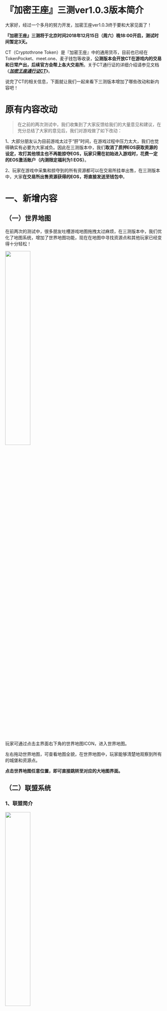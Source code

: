 # 『加密王座』三测ver1.0.3版本简介
大家好，经过一个多月的努力开发，加密王座ver1.0.3终于要和大家见面了！

**『加密王座』三测将于北京时间2018年12月15日（周六）晚18:00开启，测试时间暂定3天。**

CT（Cryptothrone Token）是『加密王座』中的通用货币，目前也已经在TokenPocket、meet.one、麦子钱包等收录，**公测版本会开放CT在游戏内的交易和日常产出，后续官方会帮上各大交易所**。关于CT通行证的详细介绍请参见文档《_**[加密王座通行证CT](https://github.com/Thanosjw1314/Cryptothrone/blob/master/Cryptothrone%20Token.md)**_》。


说完了CT的相关信息，下面就让我们一起来看下三测版本增加了哪些改动和新内容吧！

# 原有内容改动

>在之前的两次测试中，我们收集到了大家反馈给我们的大量意见和建议，在充分总结了大家的意见后，我们对游戏做了如下改动：

  

1、大部分朋友认为目前游戏太过于“肝”时间，在游戏过程中压力太大，我们也觉得确实有必要为大家减负。因此在三测版本中，我们**取消了质押EOS获取资源的设定，攻打其他领主也不再能掠夺EOS，玩家只需在初始进入游戏时，花费一定的EOS激活账户（内测限定福利为1 EOS）**。

  

2、玩家在游戏中采集和掠夺到的所有资源都可以在交易所挂单出售，在三测版本中，大家**在交易所出售资源获得的EOS，将直接发送至钱包中**。

# 一、新增内容


## （一）世界地图

在前两次的测试中，很多朋友吐槽游戏地图拖拽太过麻烦，在三测版本中，我们优化了地图系统，增加了世界地图功能，现在在地图中寻找资源点和其他玩家已经变得十分轻松！


<img src="http://thyrsi.com/t6/632/1544846771x2890171761.jpg" width=40% height=40% />

玩家可通过点击主界面右下角的世界地图ICON，进入世界地图。

  

左右拖动世界地图，可查看地图全貌，在世界地图中，玩家能够清楚地观察到所有的城堡和资源点。

  

**点击世界地图任意位置，即可直接跳转至对应的大地图界面。**

## （二）联盟系统


### 1、联盟简介


<img src="http://thyrsi.com/t6/632/1544846986x2890171761.jpg" width=40% height=40% /> 

联盟是由玩家组成的自由组织。玩家加入联盟后，可以与盟友之间互相支援、响应集结。**每过一个周期（本次测试中，分红周期为3天），会根据联盟祭坛的信仰值排名对联盟进行奖池EOS分红，联盟内再根据每个成员的个人贡献值自动分配EOS**。个人贡献值可通过每日捐献和参与联盟战争获得。玩家开启保护罩、迁城等游戏行为消耗的EOS，有80%会注入联盟奖池中。

### 2、创建联盟
![enter image description here](http://thyrsi.com/t6/632/1544847200x2890171761.jpg)

任何玩家都可以创建联盟，在设置好联盟名称、联盟公告、联盟旗帜后，支付3 EOS的创建费用，联盟就创建成功了，联盟创建者即为联盟盟主。

### 3、加入联盟
![enter image description here](http://thyrsi.com/t6/632/1544847353x2890171761.jpg)

玩家可根据自己的意愿自由申请加入联盟，经过联盟同意后，即可加入该联盟。

### 4、联盟成员
<img src="http://thyrsi.com/t6/632/1544850062x1822611383.jpg" width=35% height=35% /> 

每个联盟最多拥有1名盟主、3名军师、3名武神和若干成员。军师和武神由盟主任命，根据职位不同，享有批准新成员加入、踢出成员、集结、修改联盟宣言等权力。

### 5、联盟堡垒
![enter image description here](http://thyrsi.com/t6/632/1544850184x1822611383.jpg)

每个联盟拥有1个联盟堡垒，是联盟兵力的集结地。联盟成员派出兵力驻扎进联盟堡垒中，可获取一定的个人贡献值。
### 6、联盟祭坛
<img src="http://thyrsi.com/t6/632/1544850240x1822611383.jpg" width=40% height=40% /> 

每个联盟拥有1个联盟祭坛，作为联盟在地图上的主城形象，**祭坛的等级决定了祭坛信仰值的初始值、上限和下限**。
### 7、集结和支援
<img src="http://thyrsi.com/t6/632/1544850294x1822611383.jpg" width=40% height=40% /> 

**联盟的盟主和武神可发起攻击其他联盟堡垒的集结**，联盟成员可发起攻打任一非本联盟玩家个人城堡的集结，其他成员可输入作战兵力数量，参与集结。

当联盟成员的城堡被其他联盟玩家攻打时，其他联盟成员可通过点击被攻打的成员个人城堡，输入作战兵力数量，支援盟友。

### 8、联盟排行榜
<img src="http://thyrsi.com/t6/632/1544851084x2728278668.jpg" width=40% height=40% /> 

联盟会根据堡垒的信仰值进行排名，**联盟的排名越靠前，在奖池进行分红时，就能分到更多的EOS**。

### 9、信仰值分红

信仰值分红每周期有三个阶段：**分红期、休息期、重整期**。

分红期：根据各个联盟的信仰值排名进行分红EOS，分红后的EOS直接根据联盟成员各自贡献值按比列分配直接进入玩家钱包中，分红后联盟祭坛的信仰值和联盟成员的个人贡献值清零。

休息期：分红期过后为休息期，此阶段玩家可增加自己的个人贡献值，但祭坛的信仰值为0。

重整期：祭坛信仰值恢复为初始值，可被其他联盟抢夺
  
个人贡献值获取途径：联盟建筑贡献、防守本联盟堡垒死亡的兵力、攻打其他联盟堡垒死亡的兵力都会为联盟成员增加贡献值，**联盟成员退出联盟或成功分红后，本轮贡献值将会清零**。

### 10、盟主权益

盟主作为联盟的创建者，是一个联盟的核心和支柱，因此**联盟盟主可额外获得本次联盟分红的10%**。

# 三、本次测试CT奖励方案

 

根据游戏设定，在加密王座中，玩家开启保护罩、迁城等游戏行为消耗的EOS，有80%会注入联盟奖池中，根据联盟排名进行分红；有20%是官方收取的手续费，作为研发费用。另外，玩家在交易市场出售资源，官方也会收取5%的手续费。

  

1、作为本次测试福利，**凡是向官方缴纳的EOS费用，均按照1:500的比例（正式公测时比例为1:100），在测试结束后向大家结算CT**，以表达对大家参与本次测试的感谢。

2 、**参与本次测试即可获得500 CT空投奖励，测试结束后直接发放至大家的EOS钱包**。

# 四、未来版本开发计划
## （一）公测版本功能开发
### 1、道具和背包系统
增加游戏的道具种类，道具和资源等可储存在背包中，增加资产的可视化效果。
### 2、EOS商城
开放EOS商城方便玩家购买游戏道具等，提升用户体验。
### 3、CT产出
完善CT的产出逻辑和产出系统，保证大家可以在游戏中可以有丰富的渠道来获取CT。
### 4、特权系统
玩家可通过特权系统解锁特权等级，永久享受丰富的特权、福利、礼包奖励！
### 5、科技树
玩家可通过掌握科技树系统中各种各样的科技，获取提升资源产出效率、丰富战斗BUFF等增益效果，以增强自己的作战战力。
## （二）预约活动
测试结束后，我们将在公测前**推出预约活动，打折预售特权，大家还可以通过邀请好友赚取丰富的EOS，瓜分EOS大奖池**！公测时我们还会开启直播，与大家激情互动！
## （三）春节版本开发计划
### 1、CT商城
春节版本中，我们将会开放CT商城，大家可以使用CT在商城购买道具和各种各样的丰厚礼品。
### 2、大型春节活动
春节作为我们中国最隆重的节日，活动自然是必不可少。我们将会在春节时推出**春节限定城堡皮肤、限量道具、限量尊贵称号等**稀有游戏物品，并策划一系列的春节活动、准备丰厚的奖励回馈大家！
